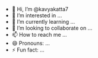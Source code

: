 - 👋 Hi, I’m @kavyakatta7
- 👀 I’m interested in ...
- 🌱 I’m currently learning ...
- 💞️ I’m looking to collaborate on ...
- 📫 How to reach me ...
- 😄 Pronouns: ...
- ⚡ Fun fact: ...

<!---
kavyakatta7/kavyakatta7 is a ✨ special ✨ repository because its `README.md` (this file) appears on your GitHub profile.
You can click the Preview link
